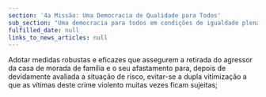```yaml
---
section: '4a Missão: Uma Democracia de Qualidade para Todos'
sub_section: "Uma democracia para todos em condições de igualdade plena"
fulfilled_date: null
links_to_news_articles: null
---
```


Adotar medidas robustas e eficazes que assegurem a retirada do agressor da casa de morada de família e o seu afastamento para, depois de devidamente avaliada a situação de risco, evitar-se a dupla vitimização a que as vítimas deste crime violento muitas vezes ficam sujeitas;